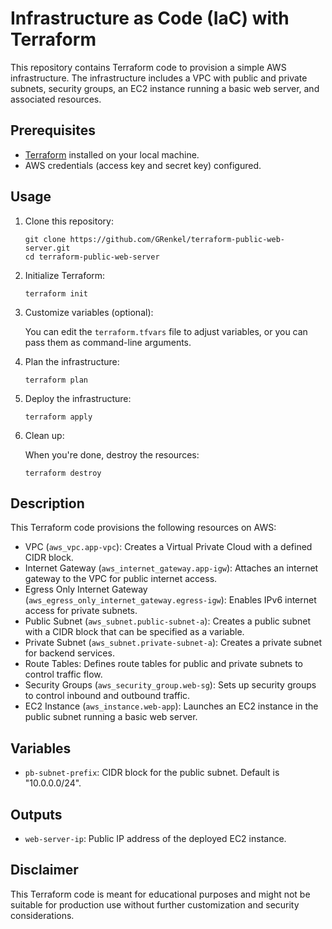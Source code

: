 # Infrastructure as Code (IaC) with Terraform

This repository contains Terraform code to provision a simple AWS infrastructure. The infrastructure includes a VPC with public and private subnets, security groups, an EC2 instance running a basic web server, and associated resources.

## Prerequisites

- [Terraform](https://www.terraform.io/downloads.html) installed on your local machine.
- AWS credentials (access key and secret key) configured.

## Usage

1. Clone this repository:

   ```
   git clone https://github.com/GRenkel/terraform-public-web-server.git
   cd terraform-public-web-server
   ```

2. Initialize Terraform:

   ```
   terraform init
   ```

3. Customize variables (optional):

   You can edit the `terraform.tfvars` file to adjust variables, or you can pass them as command-line arguments.

4. Plan the infrastructure:

   ```
   terraform plan
   ```

5. Deploy the infrastructure:

   ```
   terraform apply
   ```

6. Clean up:

   When you're done, destroy the resources:

   ```
   terraform destroy
   ```

## Description

This Terraform code provisions the following resources on AWS:

- VPC (`aws_vpc.app-vpc`): Creates a Virtual Private Cloud with a defined CIDR block.
- Internet Gateway (`aws_internet_gateway.app-igw`): Attaches an internet gateway to the VPC for public internet access.
- Egress Only Internet Gateway (`aws_egress_only_internet_gateway.egress-igw`): Enables IPv6 internet access for private subnets.
- Public Subnet (`aws_subnet.public-subnet-a`): Creates a public subnet with a CIDR block that can be specified as a variable.
- Private Subnet (`aws_subnet.private-subnet-a`): Creates a private subnet for backend services.
- Route Tables: Defines route tables for public and private subnets to control traffic flow.
- Security Groups (`aws_security_group.web-sg`): Sets up security groups to control inbound and outbound traffic.
- EC2 Instance (`aws_instance.web-app`): Launches an EC2 instance in the public subnet running a basic web server.

## Variables

- `pb-subnet-prefix`: CIDR block for the public subnet. Default is "10.0.0.0/24".

## Outputs

- `web-server-ip`: Public IP address of the deployed EC2 instance.

## Disclaimer

This Terraform code is meant for educational purposes and might not be suitable for production use without further customization and security considerations.
```
